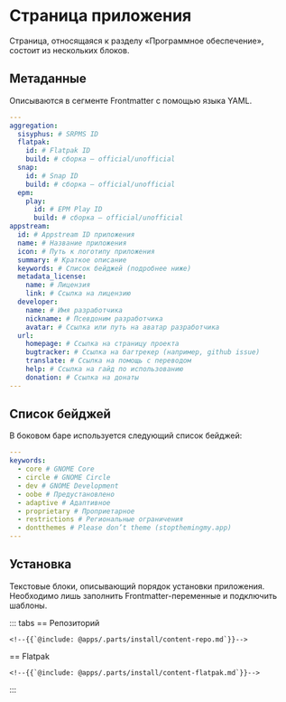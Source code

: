 # Страница приложения

Страница, относящаяся к разделу «Программное обеспечение», состоит из нескольких блоков.

## Метаданные

Описываются в сегменте Frontmatter с помощью языка YAML.

```yml
---
aggregation:
  sisyphus: # SRPMS ID
  flatpak:
    id: # Flatpak ID
    build: # сборка — official/unofficial
  snap:
    id: # Snap ID
    build: # сборка — official/unofficial
  epm:
    play:
      id: # EPM Play ID
      build: # сборка — official/unofficial
appstream:
  id: # Appstream ID приложения
  name: # Название приложения
  icon: # Путь к логотипу приложения
  summary: # Краткое описание
  keywords: # Список бейджей (подробнее ниже)
  metadata_license:
    name: # Лицензия
    link: # Ссылка на лицензию
  developer:
    name: # Имя разработчика
    nickname: # Псевдоним разработчика
    avatar: # Ссылка или путь на аватар разработчика
  url:
    homepage: # Ссылка на страницу проекта
    bugtracker: # Ссылка на багтрекер (например, github issue)
    translate: # Ссылка на помощь с переводом
    help: # Ссылка на гайд по использованию
    donation: # Ссылка на донаты
---
```

## Список бейджей

В боковом баре используется следующий список бейджей:

```yaml
---
keywords:
  - core # GNOME Core
  - circle # GNOME Circle
  - dev # GNOME Development
  - oobe # Предустановлено
  - adaptive # Адаптивное
  - proprietary # Проприетарное
  - restrictions # Региональные ограничения
  - dontthemes # Please don’t theme (stopthemingmy.app)
---
```

## Установка

Текстовые блоки, описывающий порядок установки приложения. Необходимо лишь заполнить Frontmatter-переменные и подключить шаблоны.

::: tabs
== Репозиторий

```markdown-vue
<!--{{`@include: @apps/.parts/install/content-repo.md`}}-->
```

== Flatpak

```markdown-vue
<!--{{`@include: @apps/.parts/install/content-flatpak.md`}}-->
```

:::
